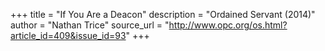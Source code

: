 +++
title = "If You Are a Deacon"
description = "Ordained Servant (2014)"
author = "Nathan Trice"
source_url = "http://www.opc.org/os.html?article_id=409&issue_id=93"
+++
